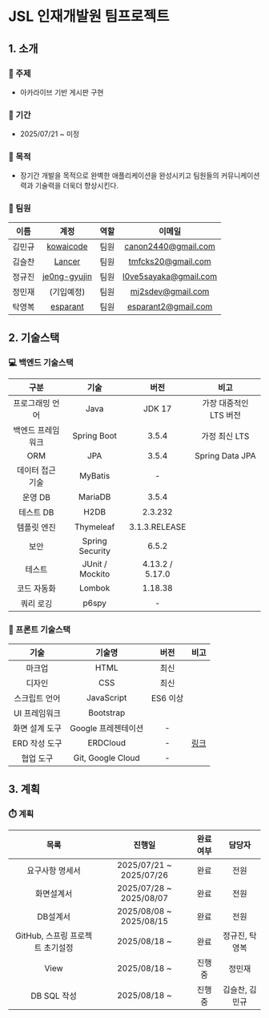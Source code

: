 # JSL 인재개발원 팀프로젝트
## 1. 소개
### 📌 주제
- 아카라이브 기반 게시판 구현
### 📅 기간
- 2025/07/21 ~ 미정
### 👏 목적
- 장기간 개발을 목적으로 완벽한 애플리케이션을 완성시키고 팀원들의 커뮤니케이션력과 기술력을 더욱더 향상시킨다.
### 👬 팀원 
| 이름 | 계정 | 역할 | 이메일 |
|:-------:|:-------:|:-------:|:-------:|
| 김민규 | [kowaicode](https://github.com/kowaicode) | 팀원 | canon2440@gmail.com |
| 김슬찬 | [Lancer](https://github.com/LancerAlert) | 팀원 | tmfcks20@gmail.com |
| 정규진 | [je0ng-gyujin](https://github.com/je0ng-gyujin) | 팀원 | l0ve5sayaka@gmail.com |
| 정민재 | (기입예정) | 팀원 | mj2sdev@gmail.com |
| 탁영복 | [esparant](https://github.com/esparant) | 팀원 | esparant2@gmail.com |
## 2. 기술스택
### 💻 백엔드 기술스택
| 구분       | 기술           | 버전 | 비고               |
|:---------:|:---------------:|:---:|:-----------------:|
| 프로그래밍 언어 | Java            | JDK 17  |     가장 대중적인 LTS 버전     |
| 백엔드 프레임워크 | Spring Boot     | 3.5.4  |     가정 최신 LTS  |
| ORM        | JPA             |  3.5.4    |    Spring Data JPA               |
| 데이터 접근 기술 | MyBatis         |  - |                   |
| 운영 DB    | MariaDB         |  3.5.4  |                   |
| 테스트 DB  | H2DB            |   2.3.232   |                   |
| 템플릿 엔진 | Thymeleaf       |    3.1.3.RELEASE|                   |
| 보안       | Spring Security |  6.5.2  |                   |
| 테스트     | JUnit / Mockito          | 4.13.2 / 5.17.0     |                   |
| 코드 자동화 | Lombok          |   1.18.38   |                   |
| 쿼리 로깅 | p6spy           |   -   |                   |
### 🎨 프론트 기술스택 
| 기술       | 기술명                  | 버전 | 비고               |
|:---------:|:---------------------:|:---:|:-----------------:|
| 마크업     | HTML                   |  최신  |              |
| 디자인    | CSS                    |  최신 |                   |
| 스크립트 언어 | JavaScript             | ES6 이상 |                   |
| UI 프레임워크 | Bootstrap             |      |                   |
| 화면 설계 도구 | Google 프레젠테이션    |   -   |                   |
| ERD 작성 도구 | ERDCloud              |  -    | [링크](https://www.erdcloud.com/d/NP5AQzpvCAXhcpeKk)  |
| 협업 도구   | Git, Google Cloud       |   -   |                   |
## 3. 계획
### ⏱️ 계획
| 목록       | 진행일       | 완료여부 | 담당자  |
|:---------:|:-----------:|:-------:|:------:|
|   요구사항 명세서 |   2025/07/21 ~ 2025/07/26 |    완료     |   전원   |
|    화면설계서       |   2025/07/28 ~ 2025/08/07   |   완료      |   전원  |
|      DB설계서  |   2025/08/08 ~ 2025/08/15    |     완료   |    전원  |
|      GitHub, 스프링 프로젝트 초기설정  |  2025/08/18 ~     |   완료      | 정규진, 탁영복     |
|      View  |      2025/08/18 ~ |     진행중    |   정민재   |
|      DB SQL 작성  |    2025/08/18 ~ |   진행중    |   김슬찬, 김민규    |
